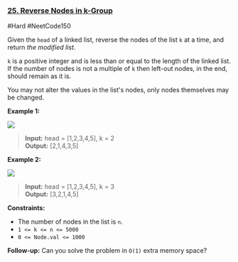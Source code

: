 ### [25. Reverse Nodes in k-Group](https://leetcode.com/problems/reverse-nodes-in-k-group/)

#Hard #NeetCode150

Given the `head` of a linked list, reverse the nodes of the list `k` at a time, and return _the modified list_.

`k` is a positive integer and is less than or equal to the length of the linked list. If the number of nodes is not a multiple of `k` then left-out nodes, in the end, should remain as it is.

You may not alter the values in the list's nodes, only nodes themselves may be changed.

**Example 1:**

![](https://assets.leetcode.com/uploads/2020/10/03/reverse_ex1.jpg)

> **Input:** head = \[1,2,3,4,5\], k = 2  
> **Output:** \[2,1,4,3,5\]

**Example 2:**

![](https://assets.leetcode.com/uploads/2020/10/03/reverse_ex2.jpg)

> **Input:** head = \[1,2,3,4,5\], k = 3  
> **Output:** \[3,2,1,4,5\]

**Constraints:**

- The number of nodes in the list is `n`.
- `1 <= k <= n <= 5000`
- `0 <= Node.val <= 1000`

**Follow-up:** Can you solve the problem in `O(1)` extra memory space?
